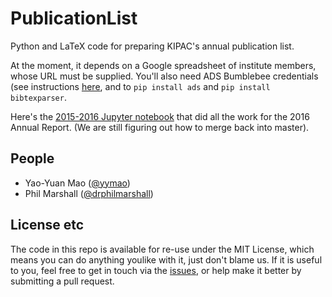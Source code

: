 # PublicationList

Python and LaTeX code for preparing KIPAC's annual publication list. 

At the moment, it depends on a Google spreadsheet of institute members, whose URL must be supplied.
You'll also need ADS Bumblebee credentials (see instructions [here](https://github.com/adsabs/adsabs-dev-api#access), and to `pip install ads` and `pip install bibtexparser`.

Here's the [2015-2016 Jupyter notebook](https://github.com/KIPAC/PublicationList/blob/2015-2016/Publication%20List%202015-16.ipynb) that did all the work for the 2016 Annual Report. (We are still figuring out how to merge back into master).

## People
* Yao-Yuan Mao ([@yymao](https://github.com/KIPAC/PublicationList/issues/new?body=@yymao))
* Phil Marshall ([@drphilmarshall](https://github.com/KIPAC/PublicationList/issues/new?body=@drphilmarshall))

## License etc
The code in this repo is available for re-use under the MIT License, which means you can do anything youlike with it, just don't blame us. 
If it is useful to you, feel free to get in touch via the [issues](https://github.com/KIPAC/PublicationList/issues), or help
make it better by submitting a pull request.
